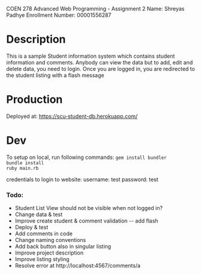 COEN 278 Advanced Web Programming - Assignment 2
Name: Shreyas Padhye
Enrollment Number: 00001556287

# Description
This is a sample Student information system which contains student information and comments. Anybody can view the data but to add, edit and delete data, you need to login. Once you are logged in, you are redirected to the student listing with a flash message

# Production
Deployed at: https://scu-student-db.herokuapp.com/

# Dev
To setup on local, run following commands:
`gem install bundler`  
`bundle install`  
`ruby main.rb`  

credentials to login to website:
username: test
password: test

### Todo:
- Student List View should not be visible when not logged in?  
- Change data & test
- Improve create student & comment validation -- add flash
- Deploy & test  
- Add comments in code
- Change naming conventions 
- Add back button also in singular listing 
- Improve project description  
- Improve listing styling  
- Resolve error at http://localhost:4567/comments/a

